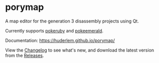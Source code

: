 # porymap

A map editor for the generation 3 disassembly projects using Qt.

Currently supports [pokeruby][pokeruby] and [pokeemerald][pokeemerald].

Documentation: https://huderlem.github.io/porymap/

View the [Changelog][changelog] to see what's new, and download the latest version from the [Releases][releases].

[pokeruby]: https://github.com/pret/pokeruby
[pokeemerald]: https://github.com/pret/pokeemerald
[changelog]: https://github.com/huderlem/porymap/blob/master/CHANGELOG.md
[releases]: https://github.com/huderlem/porymap/releases
